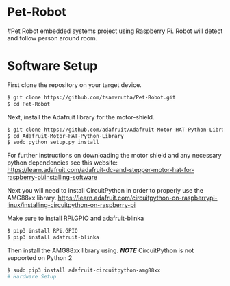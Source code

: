 # Pet-Robot
#Pet Robot embedded systems project using Raspberry Pi. Robot will detect and follow person around room.

# Software Setup 
First clone the repository on your target device. 
```bash
$ git clone https://github.com/tsamvrutha/Pet-Robot.git
$ cd Pet-Robot
```

Next, install the Adafruit library for the motor-shield.
```bash
$ git clone https://github.com/adafruit/Adafruit-Motor-HAT-Python-Library.git
$ cd Adafruit-Motor-HAT-Python-Library
$ sudo python setup.py install
```
For further instructions on downloading the motor shield and any necessary python dependencies see this website:  
https://learn.adafruit.com/adafruit-dc-and-stepper-motor-hat-for-raspberry-pi/installing-software   

Next you will need to install CircuitPython in order to properly use the AMG88xx library.
https://learn.adafruit.com/circuitpython-on-raspberrypi-linux/installing-circuitpython-on-raspberry-pi

Make sure to install RPi.GPIO and adafruit-blinka
```bash
$ pip3 install RPi.GPIO
$ pip3 install adafruit-blinka
```

Then install the AMG88xx library using. 
***NOTE*** CircuitPython is not supported on Python 2
 ```bash
 $ sudo pip3 install adafruit-circuitpython-amg88xx
# Hardware Setup
